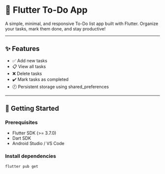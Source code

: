 # 📝 Flutter To-Do App

A simple, minimal, and responsive To-Do list app built with Flutter. Organize your tasks, mark them done, and stay productive!

---

## ✨ Features

- ✅ Add new tasks
- 📋 View all tasks
- ❌ Delete tasks
- ✔️ Mark tasks as completed
- 🕗 Persistent storage using shared_preferences

---
## 🚀 Getting Started

### Prerequisites

- Flutter SDK (>= 3.7.0)
- Dart SDK
- Android Studio / VS Code

### Install dependencies

```bash
flutter pub get
